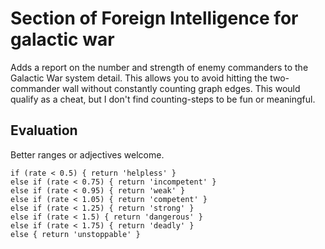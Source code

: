 # Section of Foreign Intelligence for galactic war

Adds a report on the number and strength of enemy commanders to the Galactic War system detail. This allows you to avoid hitting the two-commander wall without constantly counting graph edges. This would qualify as a cheat, but I don't find counting-steps to be fun or meaningful.

## Evaluation

Better ranges or adjectives welcome.

    if (rate < 0.5) { return 'helpless' }
    else if (rate < 0.75) { return 'incompetent' }
    else if (rate < 0.95) { return 'weak' }
    else if (rate < 1.05) { return 'competent' }
    else if (rate < 1.25) { return 'strong' }
    else if (rate < 1.5) { return 'dangerous' }
    else if (rate < 1.75) { return 'deadly' }
    else { return 'unstoppable' }
